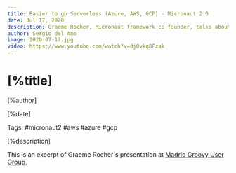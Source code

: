 ```yaml
---
title: Easier to go Serverless (Azure, AWS, GCP) - Micronaut 2.0
date: Jul 17, 2020
description: Graeme Rocher, Micronaut framework co-founder, talks about Micronaut 2.0 serverless support (AWS, Azure, GCP) improvements.
author: Sergio del Amo
image: 2020-07-17.jpg
video: https://www.youtube.com/watch?v=djOvkq8Fzak
---
```


# [%title]

[%author]

[%date]

Tags: #micronaut2 #aws #azure #gcp

[%description]

This is an excerpt of Graeme Rocher's presentation at [Madrid Groovy User Group](https://www.madridgug.com/2020/07/micronaut-2.html).
